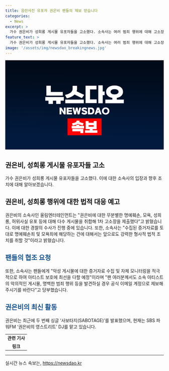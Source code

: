 ```yaml
---
title: 음란사진 유포자 권은비 팬들의 제보 받습니다
categories:
  - News
excerpt: >
  가수 권은비가 성희롱 게시물 유포자들을 고소했다. 소속사는 여러 범죄 행위에 대해 고소장을 제출하고, 현재 경찰이 수사 중이다. 앞으로는 강력한 법적 조치를 취할 것을 예고하며, 악성 게시물에 대한 증거자료 수집 및 모니터링을 강화할 예정이라고 밝혔다. 팬들에게는 악의적인 게시물이나 범죄 행위를 발견하면 공식 이메일로 제보해 주기를 요청했다. 현재 권은비는 사보타지(SABOTAGE)를 발표하고, SBS 파워FM 권은비의 영스트리트 DJ를 맡고 있다.
feature_text: >
  가수 권은비가 성희롱 게시물 유포자들을 고소했다. 소속사는 여러 범죄 행위에 대해 고소장을 제출하고, 현재 경찰이 수사 중이다. 앞으로는 강력한 법적 조치를 취할 것을 예고하며, 악성 게시물에 대한 증거자료 수집 및 모니터링을 강화할 예정이라고 밝혔다. 팬들에게는 악의적인 게시물이나 범죄 행위를 발견하면 공식 이메일로 제보해 주기를 요청했다. 현재 권은비는 사보타지(SABOTAGE)를 발표하고, SBS 파워FM 권은비의 영스트리트 DJ를 맡고 있다.
image: '/assets/img/newsdao_breakingnews.jpg'
---
```


<p><img src="/assets/img/newsdao_breakingnews.jpg" alt="pcversion 속보" /></p>

<h2 data-ke-size="size26">권은비, 성희롱 게시물 유포자들 고소</h2>

<p data-ke-size="size16">가수 권은비가 성희롱 게시물 유포자들을 고소했다. 이에 대한 소속사의 입장과 향후 조치에 대해 알아보겠습니다.</p>

<h2>권은비, 성희롱 행위에 대한 법적 대응 예고</h2>

<p data-ke-size="size16">권은비의 소속사인 울림엔터테인먼트는 "권은비에 대한 무분별한 명예훼손, 모욕, 성희롱, 허위사실 유포 등에 대해 다수 게시물을 취합해 1차 고소장을 제출했다"고 밝혔습니다. 이에 대한 경찰의 수사가 진행 중에 있습니다. 또한, 소속사는 "수집된 증거자료를 토대로 명예훼손죄 및 모욕죄에 해당하는 건에 대해서는 앞으로도 강력한 형사적 법적 조치를 취할 것"이라고 밝혔습니다.</p>

<h2><b><span style="color: #1a5490;">팬들의 협조 요청</span></b></h2>

<p data-ke-size="size16">또한, 소속사는 팬들에게 "악성 게시물에 대한 증거자료 수집 및 자체 모니터링을 적극적으로 하여 아티스트 보호에 최선을 다할 예정"이라며 "팬 여러분께서도 소속 아티스트의 악의적인 게시물, 명백한 범죄 행위 등을 발견하실 경우 공식 이메일 계정으로 제보해 주시기를 바란다"고 당부했습니다.</p>

<h2><b><span style="color: #1a5490;">권은비의 최신 활동</span></b></h2>

<p data-ke-size="size16">권은비는 최근에 두 번째 싱글 ‘사보타지(SABOTAGE)’를 발표했으며, 현재는 SBS 파워FM ‘권은비의 영스트리트’ DJ를 맡고 있습니다.</p>

<table>
    <tr>
        <td style="text-align: center; height: 17px;"><b>관련 기사</b></td>
    </tr>
    <tr>
        <td style="text-align: center; height: 17px;"><b>링크</b></td>
    </tr>
</table>

<p><hr></p>
실시간 뉴스 속보는, <a href="https://newsdao.kr" rel="dofollow">https://newsdao.kr</a>


